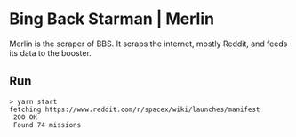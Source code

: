 # Bing Back Starman | Merlin

Merlin is the scraper of BBS. It scraps the internet, mostly Reddit,
and feeds its data to the booster.

## Run
```
> yarn start
fetching https://www.reddit.com/r/spacex/wiki/launches/manifest
 200 OK
 Found 74 missions
```